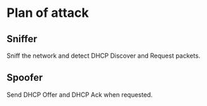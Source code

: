 # Plan of attack

## Sniffer

Sniff the network and detect DHCP Discover and Request packets.

## Spoofer

Send DHCP Offer and DHCP Ack when requested.
